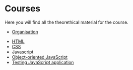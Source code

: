 # Courses

Here you will find all the theorethical material for the course.

- [Organisation](./organisation/)
<!-- - [Introduction](./introduction/) -->
- [HTML](./html/)
- [CSS](./css/)
- [Javascript](./javascript/)
- [Object-oriented JavaScript](./object-oriented-javascript/)
- [Testing JavaScript application](./testing-javascript-application/)
